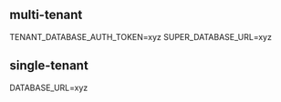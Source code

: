 ## multi-tenant
TENANT_DATABASE_AUTH_TOKEN=xyz
SUPER_DATABASE_URL=xyz

## single-tenant
DATABASE_URL=xyz